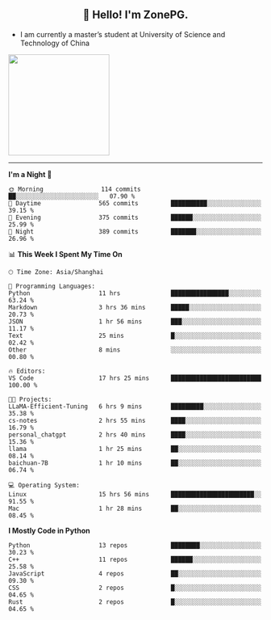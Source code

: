 <h2 align="center">👋 Hello! I'm ZonePG.</h2>

- I am currently a master’s student at University of Science and Technology of China

<img height=200 align="center" src="https://github-readme-stats.vercel.app/api?username=zonepg" />

-------

<!--START_SECTION:waka-->
**I'm a Night 🦉** 

```text
🌞 Morning                114 commits         ██░░░░░░░░░░░░░░░░░░░░░░░   07.90 % 
🌆 Daytime                565 commits         ██████████░░░░░░░░░░░░░░░   39.15 % 
🌃 Evening                375 commits         ██████░░░░░░░░░░░░░░░░░░░   25.99 % 
🌙 Night                  389 commits         ███████░░░░░░░░░░░░░░░░░░   26.96 % 
```


📊 **This Week I Spent My Time On** 

```text
🕑︎ Time Zone: Asia/Shanghai

💬 Programming Languages: 
Python                   11 hrs              ████████████████░░░░░░░░░   63.24 % 
Markdown                 3 hrs 36 mins       █████░░░░░░░░░░░░░░░░░░░░   20.73 % 
JSON                     1 hr 56 mins        ███░░░░░░░░░░░░░░░░░░░░░░   11.17 % 
Text                     25 mins             █░░░░░░░░░░░░░░░░░░░░░░░░   02.42 % 
Other                    8 mins              ░░░░░░░░░░░░░░░░░░░░░░░░░   00.80 % 

🔥 Editors: 
VS Code                  17 hrs 25 mins      █████████████████████████   100.00 % 

🐱‍💻 Projects: 
LLaMA-Efficient-Tuning   6 hrs 9 mins        █████████░░░░░░░░░░░░░░░░   35.38 % 
cs-notes                 2 hrs 55 mins       ████░░░░░░░░░░░░░░░░░░░░░   16.79 % 
personal_chatgpt         2 hrs 40 mins       ████░░░░░░░░░░░░░░░░░░░░░   15.36 % 
llama                    1 hr 25 mins        ██░░░░░░░░░░░░░░░░░░░░░░░   08.14 % 
baichuan-7B              1 hr 10 mins        ██░░░░░░░░░░░░░░░░░░░░░░░   06.74 % 

💻 Operating System: 
Linux                    15 hrs 56 mins      ███████████████████████░░   91.55 % 
Mac                      1 hr 28 mins        ██░░░░░░░░░░░░░░░░░░░░░░░   08.45 % 
```

**I Mostly Code in Python** 

```text
Python                   13 repos            ████████░░░░░░░░░░░░░░░░░   30.23 % 
C++                      11 repos            ██████░░░░░░░░░░░░░░░░░░░   25.58 % 
JavaScript               4 repos             ██░░░░░░░░░░░░░░░░░░░░░░░   09.30 % 
CSS                      2 repos             █░░░░░░░░░░░░░░░░░░░░░░░░   04.65 % 
Rust                     2 repos             █░░░░░░░░░░░░░░░░░░░░░░░░   04.65 % 
```




<!--END_SECTION:waka-->
